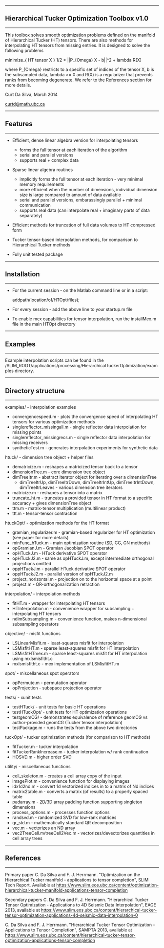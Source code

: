 -------------------------------------------------------------------------------
## Hierarchical Tucker Optimization Toolbox v1.0
-------------------------------------------------------------------------------

This toolbox solves smooth optimization problems defined on the manifold of Hierarchical Tucker (HT) tensors. There are also methods for interpolating HT tensors from missing entries. It is designed to solve the following problems

minimize_{ HT tensor X } 1/2 * ||P_{Omega} X - b||^2 + lambda R(X)

where P_{Omega} restricts to a specific set of indices of the tensor X, b is the subsampled data, lambda >= 0 and R(X) is a regularizer that prevents ranks from becoming degenerate. We refer to the References section for more details.

Curt Da Silva, March 2014

curtd@math.ubc.ca

-----------------------------------------------
## Features
-----------------------------------------------

- Efficient, dense linear algebra version for interpolating tensors
   - forms the full tensor at each iteration of the algorithm
   - serial and parallel versions
   - supports real + complex data

- Sparse linear algebra routines
   - implicitly forms the full tensor at each iteration - very minimal memory requirements
   - more efficient when the number of dimensions, individual dimension size is large compared to amount of data available
   - serial and parallel versions, embarassingly parallel + minimal communication
   - supports real data (can interpolate real + imaginary parts of data separately)

- Efficient methods for truncation of full data volumes to HT compressed form

- Tucker tensor-based interpolation methods, for comparison to Hierarchical Tucker methods

- Fully unit tested package 

-----------------------------------------------
## Installation
-----------------------------------------------

- For the current session - on the Matlab command line or in a script: 

   addpath(location/of/HTOpt/files);

- For every session - add the above line to your startup.m file

- To enable mex capabilities for tensor interpolation, run the installMex.m file in the main HTOpt directory

--------------------------------------------
## Examples
--------------------------------------------

Example interpolation scripts can be found in the /SLIM_ROOT/applications/processing/HierarchicalTuckerOptimization/examples directory. 

--------------------------------------------
## Directory structure
--------------------------------------------

examples/ - interpolation examples
- convergencespeed.m - plots the convergence speed of interpolating HT tensors for various optimization methods
- singlereflector_missingall.m - single reflector data interpolation for missing points
- singlereflector_missingrecs.m - single reflector data interpolation for missing receivers
- syntheticTest.m - generates interpolation experiments for synthetic data

htuck/ - dimension tree object + helper files
- dematricize.m - reshapes a matricized tensor back to a tensor
- dimensionTree.m - core dimension tree object
- dimTreeItr.m - abstract iterator object for iterating over a dimensionTree
   - dimTreeItrUp, dimTreeItrDown, dimTreeItrIntUp, dimTreeItrIntDown, dimTreeItrLeaves - various dimension tree iterators
- matricize.m - reshapes a tensor into a matrix
- truncate_ht.m - truncates a provided tensor in HT format to a specific accuracy + gives dimensionTree object
- ttm.m - matrix-tensor multiplication (multilinear product)
- ttt.m - tensor-tensor contraction

htuckOpt/ - optimization methods for the HT format
- gramian_regularizer.m - gramian-based regularizer for HT optimization (see paper for more details)
- minFunc_hTuck.m - main optimization routine (SD, CG, GN methods)
- opGramianJ.m - Gramian Jacobian SPOT operator
- opHTuckJ.m - HTuck derivative SPOT operator
- opHTuckJ2.m - same as opHTuckJ.m, except intermediate orthogonal projections omitted
- oppHTuckJ.m - parallel HTuck derivative SPOT operator
- oppHTuckJ2.m - parallel version of opHTuckJ2.m
- project_horizontal.m - projection on to the horizontal space at a point
- project.m - QR-orthogonalization retraction

interpolation/ - interpolation methods
- fitHT.m - wrapper for interpolating HT tensors
- HTInterpolation.m - convenience wrapper for subsampling + interpolating HT tensors
- ndimSubsampling.m - convenience function, makes n-dimensional subsampling operators

objective/ - misfit functions
- LSLinearMisfit.m - least-squares misfit for interpolation
- LSMisfitHT.m - sparse least-squares misfit for HT interpolation
- LSMisfitHTmex.m - sparse least-squares misfit for HT interpolation using mxlsmisfitht.c
- mxlsmisfitht.c - mex implementation of LSMisfitHT.m

spot/ - miscellaneous spot operators
- opPermute.m - permutation operator
- opProjection - subspace projection operator

tests/ - xunit tests
- testHTuck/ - unit tests for basic HT operations
- testHTuckOpt/ - unit tests for HT optimization operations
- testgeomCG/ - demonstrates equivalence of reference geomCG vs author-provided geomCG (Tucker tensor interpolation)
- testPackage.m - runs the tests from the above two directories

tuckOpt/ - tucker optimization methods (for comparison to HT methods)
- fitTucker.m - tucker interpolation
- fitTuckerRankIncrease.m - tucker interpolation w/ rank continuation
- HOSVD.m - higher order SVD

utility/ - miscellaneous functions
- cell_skeleton.m - creates a cell array copy of the input
- imagePlot.m - convenience function for displaying images
- idx1d2nd.m - convert 1d vectorized indices in to a matrix of Nd indices
- matrix2table.m - converts a matrix (of results) to a properly spaced table
- padarray.m - 2D/3D array padding function supporting singleton dimensions
- process_options.m - processes function options
- randsvd.m - randomized SVD for low-rank matrices
- qr_std.m - mathematically standard QR decomposition
- vec.m - vectorizes an ND array
- vec2TreeCell.m/treeCell2Vec.m - vectorizes/devectorizes quantities in cell array trees 


--------------------------------------------
## References
--------------------------------------------
Primary paper
C. Da Silva and F. J. Herrmann. "Optimization on the Hierarchical Tucker manifold - applications to tensor completion", SLIM Tech Report. Available at https://www.slim.eos.ubc.ca/content/optimization-hierarchical-tucker-manifold-applications-tensor-completion 

Secondary papers
C. Da Silva and F. J. Herrmann. "Hierarchical Tucker Tensor Optimization - Applications to 4D Seismic Data Interpolation", EAGE 2013, available at https://www.slim.eos.ubc.ca/content/hierarchical-tucker-tensor-optimization-applications-4d-seismic-data-interpolation-0

C. Da Silva and F. J. Herrmann. "Hierarchical Tucker Tensor Optimization - Applications to Tensor Completion", SAMPTA 2013, available at https://www.slim.eos.ubc.ca/content/hierarchical-tucker-tensor-optimization-applications-tensor-completion